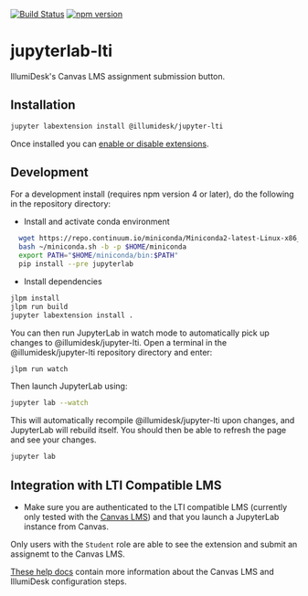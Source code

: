 [![Build Status](https://travis-ci.com/IllumiDesk/jupyter-lti.svg?branch=master)](https://travis-ci.org/IllumiDesk/jupyter-lti)
[![npm version](http://img.shields.io/npm/v/@illumidesk/jupyter-lti.svg?style=flat)](https://npmjs.org/package/@illumidesk/jupyter-lti 'View this project on npm')

# jupyterlab-lti

IllumiDesk's Canvas LMS assignment submission button.

## Installation

```bash
jupyter labextension install @illumidesk/jupyter-lti
```

Once installed you can [enable or disable extensions](https://jupyterlab.readthedocs.io/en/stable/user/extensions.html#installing-extensions).

## Development

For a development install (requires npm version 4 or later), do the following in the repository directory:

- Install and activate conda environment

```bash
  wget https://repo.continuum.io/miniconda/Miniconda2-latest-Linux-x86_64.sh -O ~/miniconda.sh;
  bash ~/miniconda.sh -b -p $HOME/miniconda
  export PATH="$HOME/miniconda/bin:$PATH"
  pip install --pre jupyterlab
```

- Install dependencies

```bash
jlpm install
jlpm run build
jupyter labextension install .
```

You can then run JupyterLab in watch mode to automatically pick up changes to @illumidesk/jupyter-lti. Open a terminal in the @illumidesk/jupyter-lti repository directory and enter:

```bash
jlpm run watch
```

Then launch JupyterLab using:

```bash
jupyter lab --watch
```

This will automatically recompile @illumidesk/jupyter-lti upon changes, and JupyterLab will rebuild itself. You should then be able to refresh the page and see your changes.

```bash
jupyter lab
```

## Integration with LTI Compatible LMS

- Make sure you are authenticated to the LTI compatible LMS (currently only tested with the [Canvas LMS](https://www.canvaslms.com/)) and that you launch a JupyterLab instance from Canvas.

Only users with the `Student` role are able to see the extension and submit an assignemt to the Canvas LMS.

[These help docs](https://docs.illumidesk.com) contain more information about the Canvas LMS and IllumiDesk configuration steps.
